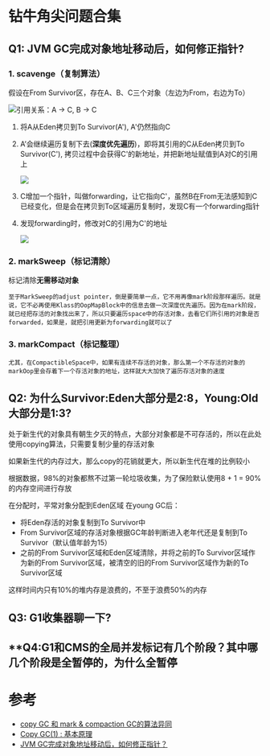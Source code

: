 # **钻牛角尖问题合集**

## **Q1: JVM GC完成对象地址移动后，如何修正指针?**

### **1. scavenge（复制算法）**

假设在From Survivor区，存在A、B、C三个对象（左边为From，右边为To）

![引用关系：A -> C, B -> C](https://pic3.zhimg.com/80/v2-74bb529adaaf9125561db111328a2bb6_720w.png)

1) 将A从Eden拷贝到To Survivor(A'), A'仍然指向C

2) A’会继续遍历复制下去(**深度优先遍历**)，即将其引用的C从Eden拷贝到To Survivor(C'), 拷贝过程中会获得C'的新地址，并把新地址赋值到A对C的引用上

    ![](https://pic1.zhimg.com/80/v2-e8681708ba0f0476e609be5fb85c9484_720w.png)

3) C增加一个指针，叫做forwarding，让它指向C'，虽然B在From无法感知到C已经变化，但是会在拷贝到To区域遍历复制时，发现C有一个forwarding指针

4) 发现forwarding时，修改对C的引用为C'的地址

    ![](https://pic1.zhimg.com/80/v2-a80071e48435399e057298c99e868b6e_720w.jpg?source=1940ef5c)

### **2. markSweep（标记清除）**

标记清除**无需移动对象**

    至于MarkSweep的adjust pointer，倒是要简单一点，它不用再像mark阶段那样遍历。就是说，它不必再使用Klass的OopMapBlock中的信息去做一次深度优先遍历。因为在mark阶段，就已经把存活的对象找出来了，所以只要遍历space中的存活对象，去看它们所引用的对象是否forwarded，如果是，就把引用更新为forwarding就可以了

### **3. markCompact（标记整理）**

    尤其，在CompactibleSpace中，如果有连续不存活的对象，那么第一个不存活的对象的markOop里会存着下一个存活对象的地址，这样就大大加快了遍历存活对象的速度

## **Q2: 为什么Survivor:Eden大部分是2:8，Young:Old大部分是1:3?**

处于新生代的对象具有朝生夕灭的特点，大部分对象都是不可存活的，所以在此处使用copying算法，只需要复制少量的存活对象

如果新生代的内存过大，那么copy的花销就更大，所以新生代在堆的比例较小

根据数据，98%的对象都熬不过第一轮垃圾收集，为了保险默认使用8 + 1 = 90%的内存空间进行存放

在分配时，平常对象分配到Eden区域
在young GC后：
- 将Eden存活的对象复制到To Survivor中
- From Survivor区域的存活对象根据GC年龄判断进入老年代还是复制到To Survivor（默认值年龄为15）
- 之前的From Survivor区域和Eden区域清除，并将之前的To Survivor区域作为新的From Survivor区域，被清空的旧的From Survivor区域作为新的To Survivor区域

这样时间内只有10%的堆内存是浪费的，不至于浪费50%的内存

## **Q3: G1收集器聊一下?**

## **Q4:**G1和CMS的全局并发标记有几个阶段？其中哪几个阶段是全暂停的，为什么全暂停**

# 参考
- [copy GC 和 mark & compaction GC的算法异同](https://www.cnblogs.com/chuliang/p/8689418.html)
- [Copy GC(1) : 基本原理](https://zhuanlan.zhihu.com/p/28197216)
- [JVM GC完成对象地址移动后，如何修正指针？](https://www.zhihu.com/question/57732697?sort=created)